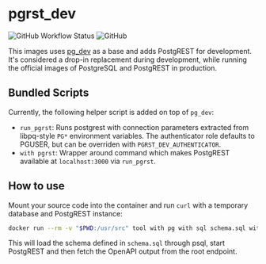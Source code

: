 # pgrst_dev

![GitHub Workflow Status](https://img.shields.io/github/workflow/status/technowledgy/pgrst_dev/Push%20to%20main)
![GitHub](https://img.shields.io/github/license/technowledgy/pgrst_dev)

This images uses [pg_dev](https://github.com/technowledgy/pg_dev) as a base and adds PostgREST for development. It's considered a drop-in replacement during development, while running the official images of PostgreSQL and PostgREST in production.

## Bundled Scripts

Currently, the following helper script is added on top of `pg_dev`:

- `run_pgrst`: Runs postgrest with connection parameters extracted from libpq-style `PG*` environment variables. The authenticator role defaults to PGUSER, but can be overriden with `PGRST_DEV_AUTHENTICATOR`.
- `with pgrst`: Wrapper around command which makes PostgREST available at `localhost:3000` via `run_pgrst`.

## How to use

Mount your source code into the container and run `curl` with a temporary database and PostgREST instance:

```bash
docker run --rm -v "$PWD:/usr/src" tool with pg with sql schema.sql with pgrst curl http://localhost:3000
```

This will load the schema defined in `schema.sql` through psql, start PostgREST and then fetch the OpenAPI output from the root endpoint.
